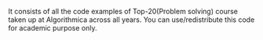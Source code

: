It consists of all the code examples of Top-20(Problem solving) course taken up at Algorithmica across all years. You can use/redistribute this code for academic purpose only.
